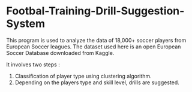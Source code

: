 # Footbal-Training-Drill-Suggestion-System

This program is used to analyze the data of 18,000+ soccer players from European Soccer leagues. The dataset used here is an open European Soccer Database downloaded from Kaggle.

It involves two steps : 
  1. Classification of player type using clustering algorithm.
  2. Depending on the players type and skill level, drills are suggested.
